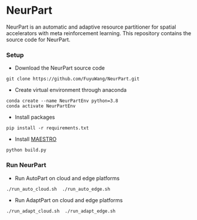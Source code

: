 # NeurPart

NeurPart is an automatic and adaptive resource partitioner 
for spatial accelerators with meta reinforcement learning.
This repository contains the source code for NeurPart.

### Setup ###
* Download the NeurPart source code 
```
git clone https://github.com/FuyuWang/NeurPart.git
```
* Create virtual environment through anaconda
```
conda create --name NeurPartEnv python=3.8
conda activate NeurPartEnv
```
* Install packages
   
```
pip install -r requirements.txt
```

* Install [MAESTRO](https://github.com/maestro-project/maestro.git)
```
python build.py
```

### Run NeurPart ###

* Run AutoPart on cloud and edge platforms
```
./run_auto_cloud.sh  ./run_auto_edge.sh
```

* Run AdaptPart on cloud and edge platforms
```
./run_adapt_cloud.sh  ./run_adapt_edge.sh
```

